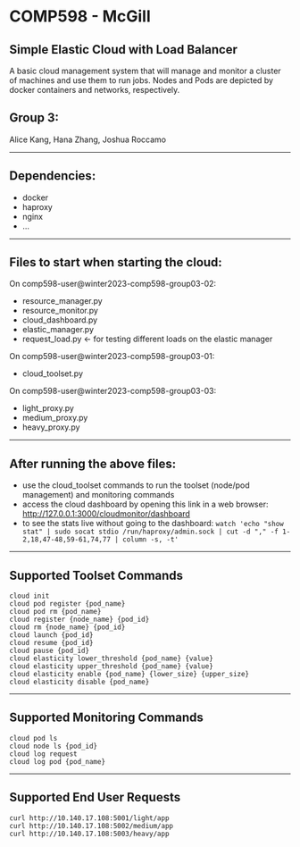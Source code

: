 # COMP598 - McGill
## Simple Elastic Cloud with Load Balancer
A basic cloud management system that will manage and monitor a cluster of machines and use them to run jobs.
Nodes and Pods are depicted by docker containers and networks, respectively. 

## Group 3:
Alice Kang,
Hana Zhang,
Joshua Roccamo

---

## Dependencies:
* docker
* haproxy
* nginx
* ...

---

## Files to start when starting the cloud:

On comp598-user@winter2023-comp598-group03-02:
* resource_manager.py
* resource_monitor.py
* cloud_dashboard.py
* elastic_manager.py
* request_load.py <- for testing different loads on the elastic manager

On comp598-user@winter2023-comp598-group03-01:
* cloud_toolset.py

On comp598-user@winter2023-comp598-group03-03:
* light_proxy.py
* medium_proxy.py
* heavy_proxy.py

---

## After running the above files:
* use the cloud_toolset commands to run the toolset (node/pod management) and monitoring commands
* access the cloud dashboard by opening this link in a web browser: http://127.0.0.1:3000/cloudmonitor/dashboard
* to see the stats live without going to the dashboard: `watch 'echo "show stat" | sudo socat stdio /run/haproxy/admin.sock | cut -d "," -f 1-2,18,47-48,59-61,74,77 | column -s, -t'`

---

## Supported Toolset Commands

```
cloud init
cloud pod register {pod_name}
cloud pod rm {pod_name}
cloud register {node_name} {pod_id}
cloud rm {node_name} {pod_id}
cloud launch {pod_id}
cloud resume {pod_id}
cloud pause {pod_id}
cloud elasticity lower_threshold {pod_name} {value}
cloud elasticity upper_threshold {pod_name} {value}
cloud elasticity enable {pod_name} {lower_size} {upper_size}
cloud elasticity disable {pod_name}
```

---

## Supported Monitoring Commands

```
cloud pod ls
cloud node ls {pod_id}
cloud log request
cloud log pod {pod_name}
```

---

## Supported End User Requests

```
curl http://10.140.17.108:5001/light/app
curl http://10.140.17.108:5002/medium/app
curl http://10.140.17.108:5003/heavy/app
```
